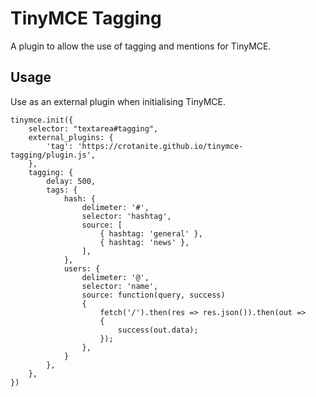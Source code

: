 # TinyMCE Tagging

A plugin to allow the use of tagging and mentions for TinyMCE.

## Usage

Use as an external plugin when initialising TinyMCE.

```
tinymce.init({
	selector: "textarea#tagging",
	external_plugins: {
		'tag': 'https://crotanite.github.io/tinymce-tagging/plugin.js',
	},
	tagging: {
		delay: 500,
		tags: {
			hash: {
				delimeter: '#',
				selector: 'hashtag',
				source: [
					{ hashtag: 'general' },
					{ hashtag: 'news' },
				],
			},
			users: {
				delimeter: '@',
				selector: 'name',
				source: function(query, success)
				{
					fetch('/').then(res => res.json()).then(out =>
					{
						success(out.data);
					});
				},
			}
		},
	},
})
```